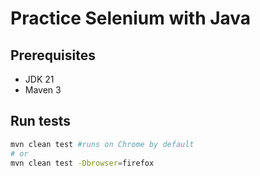 # Practice Selenium with Java

## Prerequisites
- JDK 21 
- Maven 3

## Run tests
```bash
mvn clean test #runs on Chrome by default
# or
mvn clean test -Dbrowser=firefox
```
